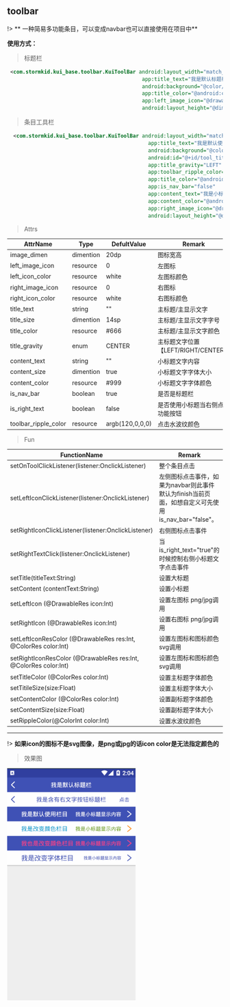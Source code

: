 ## toolbar

!> ** 一种简易多功能条目，可以变成navbar也可以直接使用在项目中**

**使用方式：**
> 标题栏

```xml
 <com.stormkid.kui_base.toolbar.KuiToolBar android:layout_width="match_parent"
                                            app:title_text="我是默认标题栏"
                                            android:background="@color/colorPrimary"
                                            app:title_color="@android:color/white"
                                            app:left_image_icon="@drawable/ic_back"
                                            android:layout_height="@dimen/dp_40"/>
```    

> 条目工具栏

```xml
  <com.stormkid.kui_base.toolbar.KuiToolBar android:layout_width="match_parent"
                                              app:title_text="我是默认使用栏目"
                                              android:background="@color/colorPrimary"
                                              android:id="@+id/tool_title"
                                              app:title_gravity="LEFT"
                                              app:toolbar_ripple_color="@android:color/white"
                                              app:title_color="@android:color/white"
                                              app:is_nav_bar="false"
                                              app:content_text="我是小标题显示内容"
                                              app:content_color="@android:color/white"
                                              app:right_image_icon="@drawable/ic_right"
                                              android:layout_height="@dimen/dp_40"/>
```

> Attrs

| AttrName             | Type      | DefultValue     | Remark                              |
| -------------------- | --------- | --------------- | ----------------------------------- |
| image_dimen          | dimention | 20dp            | 图标宽高                            |
| left_image_icon      | resource  | 0               | 左图标                              |
| left_icon_color      | resource  | white           | 左图标颜色                          |
| right_image_icon     | resource  | 0               | 右图标                              |
| right_icon_color     | resource  | white           | 右图标颜色                          |
| title_text           | string    | ""              | 主标题/主显示文字                   |
| title_size           | dimention | 14sp            | 主标题/主显示文字字号               |
| title_color          | resource  | #666            | 主标题/主显示文字颜色               |
| title_gravity        | enum      | CENTER          | 主标题文字位置【LEFT/RIGHT/CENTER】 |
| content_text         | string    | ""              | 小标题文字内容                      |
| content_size         | dimention | true            | 小标题文字字体大小                  |
| content_color        | resource  | #999            | 小标题文字字体颜色                  |
| is_nav_bar           | boolean   | true            | 是否是标题栏                        |
| is_right_text        | boolean   | false           | 是否使用小标题当右侧点击功能按钮    |
| toolbar_ripple_color | resource  | argb(120,0,0,0) | 点击水波纹颜色                      |

> Fun

| FunctionName                                                     | Remark                                                                                             |
| ---------------------------------------------------------------- | -------------------------------------------------------------------------------------------------- |
| setOnToolClickListener(listener:OnclickListener)                 | 整个条目点击                                                                                       |
| setLeftIconClickListener(listener:OnclickListener)               | 左侧图标点击事件，如果为navbar则此事件默认为finish当前页面，如想自定义可先使用is_nav_bar="false"。 |
| setRightIconClickListener(listener:OnclickListener)              | 右侧图标点击事件                                                                                   |
| setRightTextClick(listener:OnclickListener)                      | 当is_right_text="true"的时候控制右侧小标题文字点击事件                                             |
| setTitle(titleText:String)                                       | 设置大标题                                                                                         |
| setContent (contentText:String)                                  | 设置小标题                                                                                         |
| setLeftIcon (@DrawableRes icon:Int)                              | 设置左图标 png/jpg调用                                                                             |
| setRightIcon (@DrawableRes icon:Int)                             | 设置右图标 png/jpg调用                                                                             |
| setLeftIconResColor (@DrawableRes res:Int, @ColorRes color:Int)  | 设置左图标和图标颜色 svg调用                                                                       |
| setRightIconResColor (@DrawableRes res:Int, @ColorRes color:Int) | 设置左图标和图标颜色 svg调用                                                                       |
| setTitleColor (@ColorRes color:Int)                              | 设置主标题字体颜色                                                                                 |
| setTitileSize(size:Float)                                        | 设置主标题字体大小                                                                                 |
| setContentColor (@ColorRes color:Int)                            | 设置副标题字体颜色                                                                                 |
| setContentSize(size:Float)                                       | 设置副标题字体大小                                                                                 |
| setRippleColor(@ColorInt color:Int)                              | 设置水波纹颜色                                                                                     |

------------------------

!> **如果icon的图标不是svg图像，是png或jpg的话icon color是无法指定颜色的**

>效果图

 ![toolbar效果图](../editImg/toolbar.gif ":size=300x")
